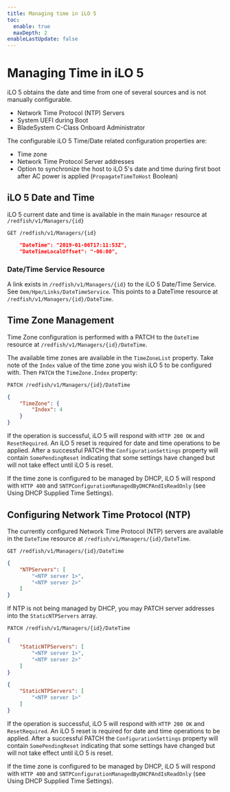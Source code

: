 ```yaml
---
title: Managing time in iLO 5
toc:
  enable: true
  maxDepth: 2
enableLastUpdate: false
---
```


# Managing Time in iLO 5

iLO 5 obtains the date and time from one of several sources and is not manually configurable.

* Network Time Protocol (NTP) Servers
* System UEFI during Boot
* BladeSystem C-Class Onboard Administrator

The configurable iLO 5 Time/Date related configuration properties are:

* Time zone
* Network Time Protocol Server addresses
* Option to synchronize the host to iLO 5's date and time during first boot after AC power is applied (`PropagateTimeToHost` Boolean)

## iLO 5 Date and Time

iLO 5 current date and time is available in the main `Manager` resource at `/redfish/v1/Managers/{id}`

`GET /redfish/v1/Managers/{id}`

```json
    "DateTime": "2019-01-06T17:11:53Z",
    "DateTimeLocalOffset": "-06:00",
```

### Date/Time Service Resource

A link exists in `/redfish/v1/Managers/{id}` to the iLO 5 Date/Time Service.  See `Oem/Hpe/Links/DateTimeService`.  This points to a DateTime resource at `/redfish/v1/Managers/{id}/DateTime`.

## Time Zone Management

Time Zone configuration is performed with a PATCH to the `DateTime` resource at `/redfish/v1/Managers/{id}/DateTime`.

The available time zones are available in the `TimeZoneList` property.  Take note of the `Index` value of the time zone you wish iLO 5 to be configured with.  Then `PATCH` the `TimeZone.Index` property:

`PATCH /redfish/v1/Managers/{id}/DateTime`

```json
{
    "TimeZone": {
        "Index": 4
    }
}
```

If the operation is successful, iLO 5 will respond with `HTTP 200 OK` and `ResetRequired`.  An iLO 5 reset is required for date and time operations to be applied.  After a successful PATCH the `ConfigurationSettings` property will contain `SomePendingReset` indicating that some settings have changed but will not take effect until iLO 5 is reset.

If the time zone is configured to be managed by DHCP, iLO 5 will respond with `HTTP 400` and `SNTPConfigurationManagedByDHCPAndIsReadOnly` (see Using DHCP Supplied Time Settings).

## Configuring Network Time Protocol (NTP)
The currently configured Network Time Protocol (NTP) servers are available in the `DateTime` resource at `/redfish/v1/Managers/{id}/DateTime`.

`GET /redfish/v1/Managers/{id}/DateTime`

```json
{
    "NTPServers": [
        "<NTP server 1>",
        "<NTP server 2>"
    ]
}
```

If NTP is not being managed by DHCP, you may PATCH server addresses into the `StaticNTPServers` array.

`PATCH /redfish/v1/Managers/{id}/DateTime`

```json Two NTP servers
{
    "StaticNTPServers": [
        "<NTP server 1>",
        "<NTP server 2>"        
    ]
}
```

```json One NTP server
{
    "StaticNTPServers": [
        "<NTP server 1>"
    ]
}
```

If the operation is successful, iLO 5 will respond with `HTTP 200 OK` and `ResetRequired`.  An iLO 5 reset is required for date and time operations to be applied.  After a successful PATCH the `ConfigurationSettings` property will contain `SomePendingReset` indicating that some settings have changed but will not take effect until iLO 5 is reset.

If the time zone is configured to be managed by DHCP, iLO 5 will respond with `HTTP 400` and `SNTPConfigurationManagedByDHCPAndIsReadOnly` (see Using DHCP Supplied Time Settings).
